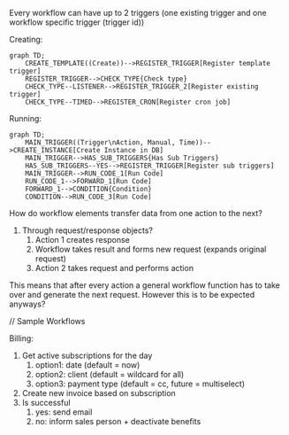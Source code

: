 
Every workflow can have up to 2 triggers (one existing trigger and one workflow specific trigger (trigger id))

Creating:

```mermaid
graph TD;
    CREATE_TEMPLATE((Create))-->REGISTER_TRIGGER[Register template trigger]
    REGISTER_TRIGGER-->CHECK_TYPE{Check type}
    CHECK_TYPE--LISTENER-->REGISTER_TRIGGER_2[Register existing trigger]
    CHECK_TYPE--TIMED-->REGISTER_CRON[Register cron job]
```

Running:

```mermaid
graph TD;
    MAIN_TRIGGER((Trigger\nAction, Manual, Time))-->CREATE_INSTANCE[Create Instance in DB]
    MAIN_TRIGGER-->HAS_SUB_TRIGGERS{Has Sub Triggers}
    HAS_SUB_TRIGGERS--YES-->REGISTER_TRIGGER[Register sub triggers]
    MAIN_TRIGGER-->RUN_CODE_1[Run Code]
    RUN_CODE_1-->FORWARD_1[Run Code]
    FORWARD_1-->CONDITION{Condition}
    CONDITION-->RUN_CODE_3[Run Code]
```

How do workflow elements transfer data from one action to the next?
1. Through request/response objects?
   1. Action 1 creates response
   2. Workflow takes result and forms new request (expands original request)
   3. Action 2 takes request and performs action

This means that after every action a general workflow function has to take over and generate the next request. However this is to be expected anyways?

// Sample Workflows

Billing:

1. Get active subscriptions for the day
   1. option1: date (default = now)
   2. option2: client (default = wildcard for all)
   3. option3: payment type (default = cc, future = multiselect)
2. Create new invoice based on subscription
3. Is successful
   1. yes: send email
   2. no: inform sales person + deactivate benefits
